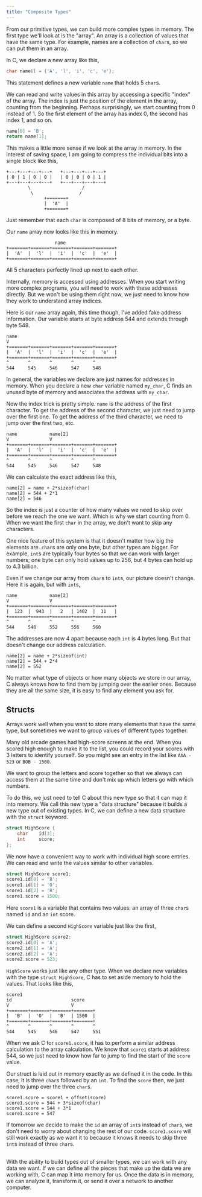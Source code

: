 ```yaml
---
title: "Composite Types"
---
```


From our primitive types, we can build more complex types in memory. The first
type we'll look at is the "array". An array is a collection of values that have
the same type. For example, names are a collection of `char`s, so we can put
them in an array.

In C, we declare a new array like this,

```c
char name[] = {'A', 'l', 'i', 'c', 'e'};
```

This statement defines a new variable `name` that holds 5 `char`s.

We can read and write values in this array by accessing a specific "index" of
the array. The index is just the position of the element in the array, counting
from the beginning. Perhaps surprisingly, we start counting from 0 instead of 1.
So the first element of the array has index 0, the second has index 1, and so
on.

```c
name[0] = 'B';
return name[1];
```

This makes a little more sense if we look at the array in memory. In the
interest of saving space, I am going to compress the individual bits into a
single block like this,

```
+---+---+---+---+   +---+---+---+---+
| 0 | 1 | 0 | 0 |   | 0 | 0 | 0 | 1 |
+---+---+---+---+   +---+---+---+---+
        \                   /
         \                 /
              +=======+
              |  'A'  |
              +=======+
```

Just remember that each `char` is composed of 8 bits of memory, or a byte.

Our `name` array now looks like this in memory.

```
                  name
+=======+=======+=======+=======+=======+
|  'A'  |  'l'  |  'i'  |  'c'  |  'e'  |
+=======+=======+=======+=======+=======+
```

All 5 characters perfectly lined up next to each other.

Internally, memory is accessed using addresses. When you start writing more
complex programs, you will need to work with these addresses directly. But we
won't be using them right now, we just need to know how they work to understand
array indices.

Here is our `name` array again, this time though, I've added fake address
information. Our variable starts at byte address 544 and extends through byte
548.

```
name
V
+=======+=======+=======+=======+=======+
|  'A'  |  'l'  |  'i'  |  'c'  |  'e'  |
+=======+=======+=======+=======+=======+
^       ^       ^       ^       ^
544     545     546     547     548
```

In general, the variables we declare are just names for addresses in memory.
When you declare a new `char` variable named `my_char`, C finds an unused byte
of memory and associates the address with `my_char`.

Now the index trick is pretty simple. `name` is the address of the first
character. To get the address of the second character, we just need to jump over
the first one. To get the address of the third character, we need to jump over
the first two, etc.

```
name            name[2]
V               V
+=======+=======+=======+=======+=======+
|  'A'  |  'l'  |  'i'  |  'c'  |  'e'  |
+=======+=======+=======+=======+=======+
^       ^       ^       ^       ^
544     545     546     547     548
```

We can calculate the exact address like this,

```
name[2] = name + 2*sizeof(char)
name[2] = 544 + 2*1
name[2] = 546
```

So the index is just a counter of how many values we need to skip over before we
reach the one we want. Which is why we start counting from 0. When we want the
first `char` in the array, we don't want to skip any characters.

One nice feature of this system is that it doesn't matter how big the elements
are. `char`s are only one byte, but other types are bigger. For example,
`int`s are typically four bytes so that we can work with larger numbers; one
byte can only hold values up to 256, but 4 bytes can hold up to 4.3 billion.

Even if we change our array from `char`s to `int`s, our picture doesn't change.
Here it is again, but with `int`s,

```
name            name[2]
V               V
+=======+=======+=======+=======+=======+
|  123  |  943  |   2   | 1402  |  11   |
+=======+=======+=======+=======+=======+
^       ^       ^       ^       ^
544     548     552     556     560
```

The addresses are now 4 apart because each `int` is 4 bytes long.
But that doesn't change our address calculation.

```
name[2] = name + 2*sizeof(int)
name[2] = 544 + 2*4
name[2] = 552
```

No matter what type of objects or how many objects we store in our array, C
always knows how to find them by jumping over the earlier ones. Because they are
all the same size, it is easy to find any element you ask for.

## Structs

Arrays work well when you want to store many elements that have the same type,
but sometimes we want to group values of different types together.

Many old arcade games had high-score screens at the end. When you scored high
enough to make it to the list, you could record your scores with 3 letters to
identify yourself. So you might see an entry in the list like `AAA - 523` or
`BOB - 1500`.

We want to group the letters and score together so that we always can access
them at the same time and don't mix up which letters go with which numbers.

To do this, we just need to tell C about this new type so that it can map it
into memory. We call this new type a "data structure" because it builds a new
type out of existing types. In C, we can define a new data structure with the
`struct` keyword.

```c
struct HighScore {
    char    id[3];
    int     score;
};
```

We now have a convenient way to work with individual high score entries. We can
read and write the values similar to other variables.

```c
struct HighScore score1;
score1.id[0] = 'B';
score1.id[1] = 'O';
score1.id[2] = 'B';
score1.score = 1500;
```

Here `score1` is a variable that contains two values: an array of three `char`s
named `id` and an `int` score.

We can define a second `HighScore` variable just like the first,

```c
struct HighScore score2;
score2.id[0] = 'A';
score2.id[1] = 'A';
score2.id[2] = 'A';
score2.score = 523;
```

`HighScore` works just like any other type. When we declare new variables with
the type `struct HighScore`, C has to set aside memory to hold the values. That
looks like this,

```
score1
id                      score
V                       V
+=======+=======+=======+=======+
|  'B'  |  'O'  |  'B'  | 1500  |
+=======+=======+=======+=======+
^       ^       ^       ^       ^
544     545     546     547     551
```

When we ask C for `score1.score`, it has to perform a similar address
calculation to the array calculation. We know that `score1` starts at address
544, so we just need to know how far to jump to find the start of the `score`
value.

Our struct is laid out in memory exactly as we defined it in the code. In this
case, it is three `char`s followed by an `int`. To find the `score` then, we
just need to jump over the three `char`s.

```
score1.score = score1 + offset(score)
score1.score = 544 + 3*sizeof(char)
score1.score = 544 + 3*1
score1.score = 547
```

If tomorrow we decide to make the `id` an array of `int`s instead of `char`s, we
don't need to worry about changing the rest of our code. `score1.score` will
still work exactly as we want it to because it knows it needs to skip three
`int`s instead of three `char`s.

##

With the ability to build types out of smaller types, we can work with any data
we want. If we can define all the pieces that make up the data we are working
with, C can map it into memory for us. Once the data is in memory, we can
analyze it, transform it, or send it over a network to another computer.
